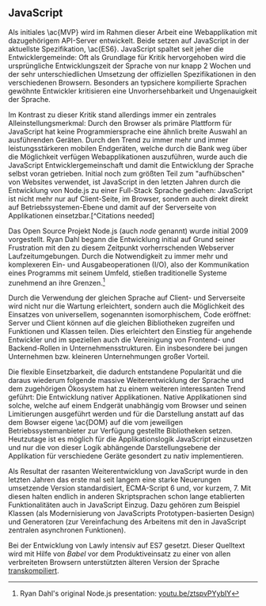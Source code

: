 ## JavaScript
Als initiales \ac{MVP} wird im Rahmen dieser Arbeit eine Webapplikation mit dazugehörigem API-Server entwickelt. Beide setzen auf JavaScript in der aktuellste Spezifikation, \ac{ES6}. JavaScript spaltet seit jeher die Entwicklergemeinde: Oft als Grundlage für Kritik hervorgehoben wird die ursprüngliche Entwicklungszeit der Sprache von nur knapp 2 Wochen und der sehr unterschiedlichen Umsetzung der offiziellen Spezifikationen in den verschiedenen Browsern. Besonders an typsichere kompilierte Sprachen gewöhnte Entwickler kritisieren eine Unvorhersehbarkeit und Ungenauigkeit der Sprache. 

Im Kontrast zu dieser Kritik stand allerdings immer ein zentrales Alleinstellungsmerkmal: Durch den Browser als primäre Plattform für JavaScript hat keine Programmiersprache eine ähnlich breite Auswahl an ausführenden Geräten. Durch den Trend zu immer mehr und immer leistungsstärkeren mobilen Endgeräten, welche durch die Bank weg über die Möglichkeit verfügen Webapplikationen auszuführen, wurde auch die JavaScript Entwicklergemeinschaft und damit die Entwicklung der Sprache selbst voran getrieben. Initial noch zum größten Teil zum "aufhübschen" von Websites verwendet, ist JavaScript in den letzten Jahren durch die Entwicklung von Node.js zu einer Full-Stack Sprache gediehen: JavaScript ist nicht mehr nur auf Client-Seite, im Browser, sondern auch direkt direkt auf Betriebssystemen-Ebene und damit auf der Serverseite von Applikationen einsetzbar.[^Citations needed]

Das Open Source Projekt Node.js (auch *node* genannt) wurde initial 2009 vorgestellt. Ryan Dahl begann die Entwicklung initial auf Grund seiner Frustration mit den zu diesem Zeitpunkt vorherrschenden Webserver Laufzeitumgebungen. Durch die Notwendigkeit zu immer mehr und komplexeren Ein- und Ausgabeoperationen (I/O), also der Kommunikation eines Programms mit seinem Umfeld, stießen traditionelle Systeme zunehmend an ihre Grenzen.[^nodejstalk]

Durch die Verwendung der gleichen Sprache auf Client- und Serverseite wird nicht nur die Wartung erleichtert, sondern auch die Möglichkeit des Einsatzes von universellem, sogenannten isomorphischem, Code eröffnet: Server und Client können auf die gleichen Bibliotheken zugreifen und Funktionen und Klassen teilen. Dies erleichtert den Einstieg für angehende Entwickler und im speziellen auch die Vereinigung von Frontend- und Backend-Rollen in Unternehmensstrukturen. Ein insbesondere bei jungen Unternehmen bzw. kleineren Unternehmungen großer Vorteil.

Die flexible Einsetzbarkeit, die dadurch entstandene Popularität und die daraus wiederum folgende massive Weiterentwicklung der Sprache und dem zugehörigen Ökosystem hat zu einem weiteren interessanten Trend geführt: Die Entwicklung nativer Applikationen. Native Applikationen sind solche, welche auf einem Endgerät unabhängig vom Browser und seinen Limitierungen ausgeführt werden und für die Darstellung anstatt auf das dem Bowser eigene \ac{DOM} auf die vom jeweiligen Betriebssystemanbieter zur Verfügung gestellte Bibliotheken setzen. Heutzutage ist es möglich für die Applikationslogik JavaScript einzusetzen und nur die von dieser Logik abhängende Darstellungsebene der Applikation für verschiedene Geräte gesondert zu nativ implementieren.

Als Resultat der rasanten Weiterentwicklung von JavaScript wurde in den letzten Jahren das erste mal seit langem eine starke Neuerungen umsetzende Version standardisiert, ECMA-Script 6 und, vor kurzem, 7. Mit diesen halten endlich in anderen Skriptsprachen schon lange etablierten Funktionalitäten auch in JavaScript Einzug. Dazu gehören zum Beispiel Klassen (als Modernisierung von JavaScripts Prototypen-basierten Design) und Generatoren (zur Vereinfachung des Arbeitens mit den in JavaScript zentralen asynchronen Funktionen).

Bei der Entwicklung von Lawly intensiv auf ES7 gesetzt. Dieser Quelltext wird mit Hilfe von *Babel* vor dem Produktiveinsatz zu einer von allen verbreiteten Browsern unterstützten älteren Version der Sprache [transkompiliert](#glossar).

[^nodejstalk]: Ryan Dahl's original Node.js presentation: [youtu.be/ztspvPYybIY](https://youtu.be/ztspvPYybIY)
